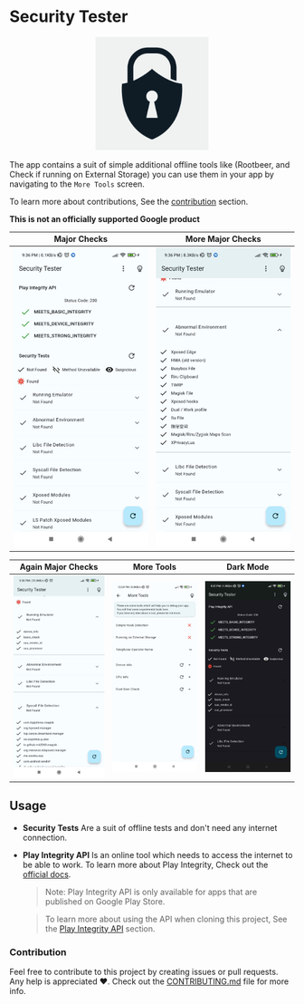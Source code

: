 # Security Tester

<div align="center">
    <img src="./images/icon_512x512.png" alt="app logo" height="200">
</div>

The app contains a suit of simple additional offline tools like (Rootbeer, and Check if running on External Storage) you can use them in your app by navigating to the `More Tools` screen.

To learn more about contributions, See the [contribution](#contribution) section.

**This is not an officially supported Google product**

| Major Checks | More Major Checks |
|---|---|
| ![app home screen](./images/1687032141804.jpg) | ![displaying abnormal environment detection](./images/1687032141796.jpg) |

| Again Major Checks | More Tools | Dark Mode |
|---|---|---|
| ![displaying emulator detection](./images/1687032141787.jpg) | ![more tools screen](./images/1687032141779.png) | ![dark theme home screen](./images/1687032141769.jpg) |

## Usage

- **Security Tests** Are a suit of offline tests and don't need any internet connection.

- **Play Integrity API** Is an online tool which needs to access the internet to be able to work. To learn more about Play Integrity, Check out the [official docs](https://developer.android.com/google/play/integrity).

    > Note: Play Integrity API is only available for apps that are published on Google Play Store.

    > To learn more about using the API when cloning this project, See the [Play Integrity API](./CONTRIBUTING.md#how-to-use-play-integrity-api) section.

### Contribution

Feel free to contribute to this project by creating issues or pull requests. Any help is appreciated ❤️. Check out the [CONTRIBUTING.md](./CONTRIBUTING.md) file for more info.
